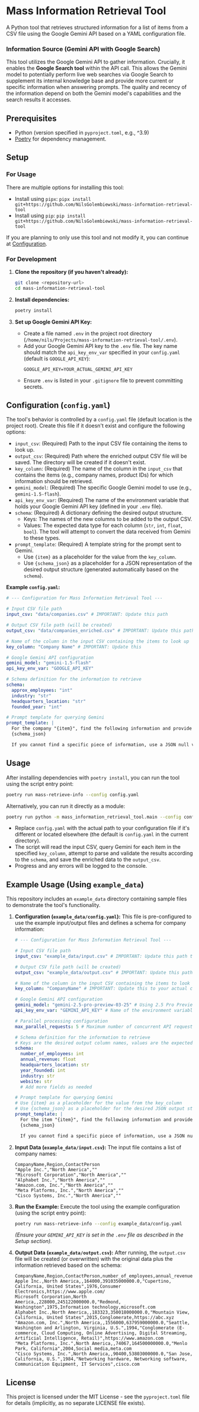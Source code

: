 # Mass Information Retrieval Tool

A Python tool that retrieves structured information for a list of items from a CSV file using the Google Gemini API based on a YAML configuration file.

### Information Source (Gemini API with Google Search)

This tool utilizes the Google Gemini API to gather information. Crucially, it enables the **Google Search tool** within the API call. This allows the Gemini model to potentially perform live web searches via Google Search to supplement its internal knowledge base and provide more current or specific information when answering prompts. The quality and recency of the information depend on both the Gemini model's capabilities and the search results it accesses.

## Prerequisites

*   Python (version specified in `pyproject.toml`, e.g., ^3.9)
*   [Poetry](https://python-poetry.org/) for dependency management.

## Setup

### For Usage
There are multiple options for installing this tool:

-  Install using `pipx`: `pipx install git+https://github.com/NilsGolembiewski/mass-information-retrieval-tool`
-  Install using `pip`: `pip install git+https://github.com/NilsGolembiewski/mass-information-retrieval-tool`

If you are planning to only use this tool and not modify it, you can continue at [Configuration](#configuration-configyaml).
  
### For Development

1.  **Clone the repository (if you haven't already):**
    ```bash
    git clone <repository-url>
    cd mass-information-retrieval-tool
    ```

2.  **Install dependencies:**
    ```bash
    poetry install
    ```

3.  **Set up Google Gemini API Key:**
    *   Create a file named `.env` in the project root directory (`/home/nils/Projects/mass-information-retrieval-tool/.env`).
    *   Add your Google Gemini API key to the `.env` file. The key name should match the `api_key_env_var` specified in your `config.yaml` (default is `GOOGLE_API_KEY`):
        ```dotenv
        GOOGLE_API_KEY=YOUR_ACTUAL_GEMINI_API_KEY
        ```
    *   Ensure `.env` is listed in your `.gitignore` file to prevent committing secrets.

## Configuration (`config.yaml`)

The tool's behavior is controlled by a `config.yaml` file (default location is the project root). Create this file if it doesn't exist and configure the following options:

*   `input_csv`: (Required) Path to the input CSV file containing the items to look up.
*   `output_csv`: (Required) Path where the enriched output CSV file will be saved. The directory will be created if it doesn't exist.
*   `key_column`: (Required) The name of the column in the `input_csv` that contains the items (e.g., company names, product IDs) for which information should be retrieved.
*   `gemini_model`: (Required) The specific Google Gemini model to use (e.g., `gemini-1.5-flash`).
*   `api_key_env_var`: (Required) The name of the environment variable that holds your Google Gemini API key (defined in your `.env` file).
*   `schema`: (Required) A dictionary defining the desired output structure.
    *   Keys: The names of the new columns to be added to the output CSV.
    *   Values: The expected data type for each column (`str`, `int`, `float`, `bool`). The tool will attempt to convert the data received from Gemini to these types.
*   `prompt_template`: (Required) A template string for the prompt sent to Gemini.
    *   Use `{item}` as a placeholder for the value from the `key_column`.
    *   Use `{schema_json}` as a placeholder for a JSON representation of the desired output structure (generated automatically based on the `schema`).

**Example `config.yaml`:**

```yaml
# --- Configuration for Mass Information Retrieval Tool ---

# Input CSV file path
input_csv: "data/companies.csv" # IMPORTANT: Update this path

# Output CSV file path (will be created)
output_csv: "data/companies_enriched.csv" # IMPORTANT: Update this path

# Name of the column in the input CSV containing the items to look up
key_column: "Company Name" # IMPORTANT: Update this

# Google Gemini API configuration
gemini_model: "gemini-1.5-flash"
api_key_env_var: "GOOGLE_API_KEY"

# Schema definition for the information to retrieve
schema:
  approx_employees: "int"
  industry: "str"
  headquarters_location: "str"
  founded_year: "int"

# Prompt template for querying Gemini
prompt_template: |
  For the company "{item}", find the following information and provide it strictly as a JSON object matching this structure:
  {schema_json}

  If you cannot find a specific piece of information, use a JSON null value for that key. Do not add any explanatory text outside the JSON object.
```

## Usage

After installing dependencies with `poetry install`, you can run the tool using the script entry point:

```bash
poetry run mass-retrieve-info --config config.yaml
```

Alternatively, you can run it directly as a module:

```bash
poetry run python -m mass_information_retrieval_tool.main --config config.yaml
```

*   Replace `config.yaml` with the actual path to your configuration file if it's different or located elsewhere (the default is `config.yaml` in the current directory).
*   The script will read the input CSV, query Gemini for each item in the specified `key_column`, attempt to parse and validate the results according to the `schema`, and save the enriched data to the `output_csv`.
*   Progress and any errors will be logged to the console.

## Example Usage (Using `example_data`)

This repository includes an `example_data` directory containing sample files to demonstrate the tool's functionality.

1.  **Configuration (`example_data/config.yaml`):**
    This file is pre-configured to use the example input/output files and defines a schema for company information:
    ```yaml
    # --- Configuration for Mass Information Retrieval Tool ---

    # Input CSV file path
    input_csv: "example_data/input.csv" # IMPORTANT: Update this path to your actual input file

    # Output CSV file path (will be created)
    output_csv: "example_data/output.csv" # IMPORTANT: Update this path if needed

    # Name of the column in the input CSV containing the items to look up
    key_column: "CompanyName" # IMPORTANT: Update this to your actual column name

    # Google Gemini API configuration
    gemini_model: "gemini-2.5-pro-preview-03-25" # Using 2.5 Pro Preview model
    api_key_env_var: "GEMINI_API_KEY" # Name of the environment variable holding the API key

    # Parallel processing configuration
    max_parallel_requests: 5 # Maximum number of concurrent API requests (adjust as needed)

    # Schema definition for the information to retrieve
    # Keys are the desired output column names, values are the expected data types (str, int, float, bool)
    schema:
      number_of_employees: int
      annual_revenue: float
      headquarters_location: str
      year_founded: int
      industry: str
      website: str
      # Add more fields as needed

    # Prompt template for querying Gemini
    # Use {item} as a placeholder for the value from the key_column
    # Use {schema_json} as a placeholder for the desired JSON output structure
    prompt_template: |
      For the item "{item}", find the following information and provide it strictly as a JSON object matching this structure:
      {schema_json}

      If you cannot find a specific piece of information, use a JSON null value for that key. Do not add any explanatory text outside the JSON object.
    ```

2.  **Input Data (`example_data/input.csv`):**
    The input file contains a list of company names:
    ```csv
    CompanyName,Region,ContactPerson
    "Apple Inc.","North America",""
    "Microsoft Corporation","North America",""
    "Alphabet Inc.","North America",""
    "Amazon.com, Inc.","North America",""
    "Meta Platforms, Inc.","North America",""
    "Cisco Systems, Inc.","North America",""
    ```

3.  **Run the Example:**
    Execute the tool using the example configuration (using the script entry point):
    ```bash
    poetry run mass-retrieve-info --config example_data/config.yaml
    ```
    *(Ensure your `GEMINI_API_KEY` is set in the `.env` file as described in the Setup section).*

4.  **Output Data (`example_data/output.csv`):**
    After running, the `output.csv` file will be created (or overwritten) with the original data plus the information retrieved based on the schema:
    ```csv
    CompanyName,Region,ContactPerson,number_of_employees,annual_revenue,headquarters_location,year_founded,industry,website
    Apple Inc.,North America,,164000,391035000000.0,"Cupertino, California, United States",1976,Consumer Electronics,https://www.apple.com/
    Microsoft Corporation,North America,,228000,245122000000.0,"Redmond, Washington",1975,Information technology,microsoft.com
    Alphabet Inc.,North America,,183323,350018000000.0,"Mountain View, California, United States",2015,Conglomerate,https://abc.xyz
    "Amazon.com, Inc.",North America,,1556000,637959000000.0,"Seattle, Washington and Arlington, Virginia, U.S.",1994,"Conglomerate (E-commerce, Cloud Computing, Online Advertising, Digital Streaming, Artificial Intelligence, Retail)",https://www.amazon.com
    "Meta Platforms, Inc.",North America,,74067,164500000000.0,"Menlo Park, California",2004,Social media,meta.com
    "Cisco Systems, Inc.",North America,,90400,53803000000.0,"San Jose, California, U.S.",1984,"Networking hardware, Networking software, Communication Equipment, IT Services",cisco.com
    ```

## License

This project is licensed under the MIT License - see the `pyproject.toml` file for details (implicitly, as no separate LICENSE file exists).
